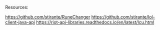 Resources: 

https://github.com/stirante/RuneChanger
https://github.com/stirante/lol-client-java-api
https://riot-api-libraries.readthedocs.io/en/latest/lcu.html


